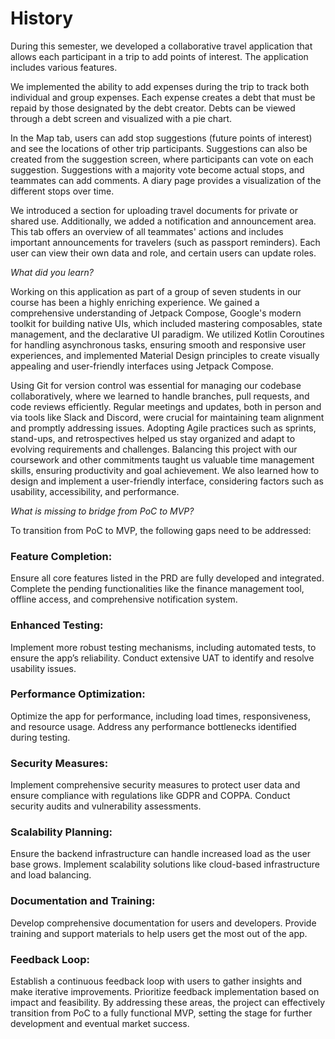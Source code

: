 # History

During this semester, we developed a collaborative travel application that allows each participant in a trip to add points of interest. The application includes various features.

We implemented the ability to add expenses during the trip to track both individual and group expenses. Each expense creates a debt that must be repaid by those designated by the debt creator. Debts can be viewed through a debt screen and visualized with a pie chart.

In the Map tab, users can add stop suggestions (future points of interest) and see the locations of other trip participants. Suggestions can also be created from the suggestion screen, where participants can vote on each suggestion. Suggestions with a majority vote become actual stops, and teammates can add comments. A diary page provides a visualization of the different stops over time.

We introduced a section for uploading travel documents for private or shared use. Additionally, we added a notification and announcement area. This tab offers an overview of all teammates' actions and includes important announcements for travelers (such as passport reminders). Each user can view their own data and role, and certain users can update roles.

*What did you learn?*

Working on this application as part of a group of seven students in our course has been a highly enriching experience. We gained a comprehensive understanding of Jetpack Compose, Google's modern toolkit for building native UIs, which included mastering composables, state management, and the declarative UI paradigm. We utilized Kotlin Coroutines for handling asynchronous tasks, ensuring smooth and responsive user experiences, and implemented Material Design principles to create visually appealing and user-friendly interfaces using Jetpack Compose.

Using Git for version control was essential for managing our codebase collaboratively, where we learned to handle branches, pull requests, and code reviews efficiently. Regular meetings and updates, both in person and via tools like Slack and Discord, were crucial for maintaining team alignment and promptly addressing issues. Adopting Agile practices such as sprints, stand-ups, and retrospectives helped us stay organized and adapt to evolving requirements and challenges. Balancing this project with our coursework and other commitments taught us valuable time management skills, ensuring productivity and goal achievement. We also learned how to design and implement a user-friendly interface, considering factors such as usability, accessibility, and performance.

*What is missing to bridge from PoC to MVP?*

To transition from PoC to MVP, the following gaps need to be addressed:

### Feature Completion:

Ensure all core features listed in the PRD are fully developed and integrated.
Complete the pending functionalities like the finance management tool, offline access, and comprehensive notification system.

### Enhanced Testing:

Implement more robust testing mechanisms, including automated tests, to ensure the app’s reliability.
Conduct extensive UAT to identify and resolve usability issues.

### Performance Optimization:

Optimize the app for performance, including load times, responsiveness, and resource usage.
Address any performance bottlenecks identified during testing.

### Security Measures:

Implement comprehensive security measures to protect user data and ensure compliance with regulations like GDPR and COPPA.
Conduct security audits and vulnerability assessments.

### Scalability Planning:

Ensure the backend infrastructure can handle increased load as the user base grows.
Implement scalability solutions like cloud-based infrastructure and load balancing.

### Documentation and Training:

Develop comprehensive documentation for users and developers.
Provide training and support materials to help users get the most out of the app.

### Feedback Loop:

Establish a continuous feedback loop with users to gather insights and make iterative improvements.
Prioritize feedback implementation based on impact and feasibility.
By addressing these areas, the project can effectively transition from PoC to a fully functional MVP, setting the stage for further development and eventual market success.

